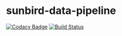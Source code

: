 # sunbird-data-pipeline

[![Codacy Badge](https://api.codacy.com/project/badge/Grade/8491bde55f1146be8a5fffacad9d5c46)](https://app.codacy.com/app/project-sunbird/sunbird-data-pipeline?utm_source=github.com&utm_medium=referral&utm_content=project-sunbird/sunbird-data-pipeline&utm_campaign=Badge_Grade_Dashboard)
[![Build Status](https://travis-ci.org/project-sunbird/sunbird-data-pipeline.svg?branch=master)](https://travis-ci.org/project-sunbird/sunbird-data-pipeline)
